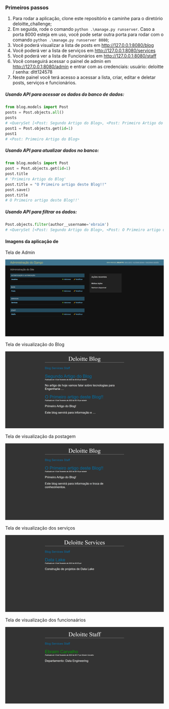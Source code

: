 ### Primeiros passos

1. Para rodar a aplicação, clone este repositório e caminhe para o diretório deloitte_challenge;
2. Em seguida, rode o comando `python .\manage.py runserver`. Caso a porta 8000 esteja em uso, você pode setar outra porta para rodar com o comando `python .\manage.py runserver 8080`;
3. Você poderá visualizar a lista de posts em http://127.0.0.1:8080/blog
4. Você poderá ver a lista de serviços em http://127.0.0.1:8080/services
5. Você poderá ver a lista de Funcionários em http://127.0.0.1:8080/staff
6. Você conseguirá acessar o painel de admin em http://127.0.0.1:8080/admin e entrar com as credenciais: usuário: deloitte / senha: dltt124578
7. Neste painel você terá acesso a acessar a lista, criar, editar e deletar posts, serviços e funcionários.

##### Usando API para acessar os dados do banco de dados:

```python
from blog.models import Post
posts = Post.objects.all()
posts
# <QuerySet [<Post: Segundo Artigo do Blog>, <Post: Primeiro Artigo do Blog>]>
post1 = Post.objects.get(id=1) 
post1
# <Post: Primeiro Artigo do Blog>
```

##### Usando API para atualizar dados no banco:

```python
from blog.models import Post
post = Post.objects.get(id=1)
post.title
# 'Primeiro Artigo do Blog'
post.title = "O Primeiro artigo deste Blog!!" 
post.save()
post.title
# O Primeiro artigo deste Blog!!'
```

##### Usando API para filtrar os dados:

```python
Post.objects.filter(author__username='ebraim')
# <QuerySet [<Post: Segundo Artigo do Blog>, <Post: O Primeiro artigo deste Blog!!>]>
```

#### Imagens da aplicação de

Tela de Admin

<img title="Tela de Admin" alt="tela de admin" src="assets/admin.jpeg">

Tela de visualização do Blog

<img title="Tela de Admin" alt="tela de admin" src="assets/blog.jpeg">

Tela de visualização da postagem

<img title="Tela de Admin" alt="tela de admin" src="assets/artigo.jpeg">

Tela de visualização dos serviços

<img title="Tela de Admin" alt="tela de admin" src="assets/services.jpeg">

Tela de visualização dos funcionaários

<img title="Tela de Admin" alt="tela de admin" src="assets/staff.jpeg">